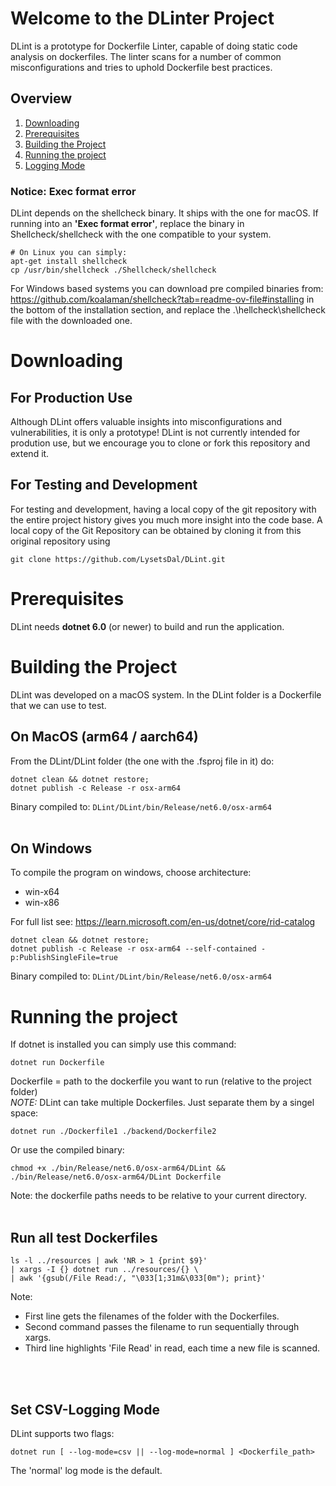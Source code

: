 # Welcome to the DLinter Project

DLint is a prototype for Dockerfile Linter, capable of doing static code analysis on dockerfiles.
The linter scans for a number of common misconfigurations and tries to uphold Dockerfile best practices.


## Overview
1. [Downloading](#downloading)
4. [Prerequisites](#prerequisites)
5. [Building the Project](#building-the-project)
8. [Running the project](#running-the-project)
10. [Logging Mode](#set-csv-logging-mode)
   
### Notice: Exec format error
DLint depends on the shellcheck binary. It ships with the one for macOS. If running into an **'Exec format error'**, replace the binary in Shellcheck/shellcheck with the one compatible to your system. 
```
# On Linux you can simply:
apt-get install shellcheck
cp /usr/bin/shellcheck ./Shellcheck/shellcheck
```
For Windows based systems you can download pre compiled binaries from: https://github.com/koalaman/shellcheck?tab=readme-ov-file#installing in the bottom of the installation section, and replace the .\hellcheck\shellcheck file with the downloaded one.


# Downloading
## For Production Use
Although DLint offers valuable insights into misconfigurations and vulnerabilities, it is only a prototype! DLint is not currently intended for prodution use, but we encourage you to clone or fork this repository and extend it.

## For Testing and Development
For testing and development, having a local copy of the git repository with the entire project history gives you much more insight into the code base.
A local copy of the Git Repository can be obtained by cloning it from this original repository using
```
git clone https://github.com/LysetsDal/DLint.git
```

# Prerequisites
DLint needs **dotnet 6.0** (or newer) to build and run the application.


# Building the Project
DLint was developed on a macOS system. In the DLint folder is a Dockerfile that we can use to test.


## On MacOS (arm64 / aarch64)
From the DLint/DLint folder (the one with the .fsproj file in it) do:
```
dotnet clean && dotnet restore;
dotnet publish -c Release -r osx-arm64 
```
Binary compiled to: ``DLint/DLint/bin/Release/net6.0/osx-arm64``
</br>
</br>
## On Windows
To compile the program on windows, choose architecture: 
- win-x64 
- win-x86

For full list see: https://learn.microsoft.com/en-us/dotnet/core/rid-catalog
```
dotnet clean && dotnet restore;
dotnet publish -c Release -r osx-arm64 --self-contained -p:PublishSingleFile=true
```
Binary compiled to: ``DLint/DLint/bin/Release/net6.0/osx-arm64``
</br>


# Running the project
If dotnet is installed you can simply use this command:
```
dotnet run Dockerfile
```
Dockerfile = path to the dockerfile you want to run (relative to the project folder) </br>
*NOTE:* DLint can take multiple Dockerfiles. Just separate them by a singel space:
```
dotnet run ./Dockerfile1 ./backend/Dockerfile2
```

Or use the compiled binary: 
```
chmod +x ./bin/Release/net6.0/osx-arm64/DLint &&
./bin/Release/net6.0/osx-arm64/DLint Dockerfile
```
Note: the dockerfile paths needs to be relative to your current directory.
</br>
</br>

## Run all test Dockerfiles
```
ls -l ../resources | awk 'NR > 1 {print $9}'
| xargs -I {} dotnet run ../resources/{} \
| awk '{gsub(/File Read:/, "\033[1;31m&\033[0m"); print}'
```
Note:
- First line gets the filenames of the folder with the Dockerfiles. 
- Second command passes the filename to run sequentially through xargs.
- Third line highlights 'File Read' in read, each time a new file is scanned.
</br>
</br>

## Set CSV-Logging Mode
DLint supports two flags:
```
dotnet run [ --log-mode=csv || --log-mode=normal ] <Dockerfile_path>
```
The 'normal' log mode is the default.